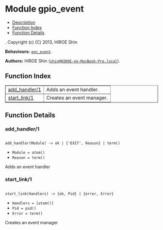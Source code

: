 

# Module gpio_event #
* [Description](#description)
* [Function Index](#index)
* [Function Details](#functions)


.
Copyright (c) (C) 2013, HIROE Shin

__Behaviours:__ [`gen_event`](gen_event.md).

__Authors:__ HIROE Shin ([`shin@HIROE-no-MacBook-Pro.local`](mailto:shin@HIROE-no-MacBook-Pro.local)).
<a name="index"></a>

## Function Index ##


<table width="100%" border="1" cellspacing="0" cellpadding="2" summary="function index"><tr><td valign="top"><a href="#add_handler-1">add_handler/1</a></td><td>Adds an event handler.</td></tr><tr><td valign="top"><a href="#start_link-1">start_link/1</a></td><td>Creates an event manager.</td></tr></table>


<a name="functions"></a>

## Function Details ##

<a name="add_handler-1"></a>

### add_handler/1 ###


<pre><code>
add_handler(Module) -&gt; ok | {'EXIT', Reason} | term()
</code></pre>

<ul class="definitions"><li><code>Module = atom()</code></li><li><code>Reason = term()</code></li></ul>

Adds an event handler
<a name="start_link-1"></a>

### start_link/1 ###


<pre><code>
start_link(Handlers) -&gt; {ok, Pid} | {error, Error}
</code></pre>

<ul class="definitions"><li><code>Handlers = [atom()]</code></li><li><code>Pid = pid()</code></li><li><code>Error = term()</code></li></ul>

Creates an event manager
